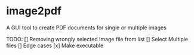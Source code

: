 # image2pdf
A GUI tool to create PDF documents for single or multiple images


TODO: 
[] Removing wrongly selected Image file from list
[] Select Multiple files
[] Edge cases
[x] Make executable
